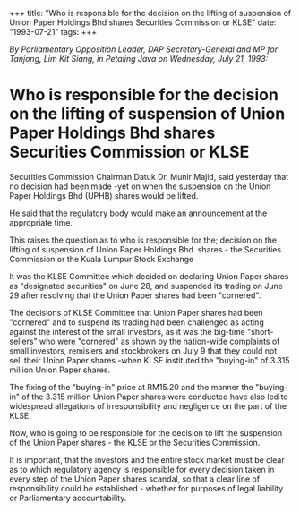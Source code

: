 +++ 
title: "Who is responsible for the decision on the lifting of suspension of Union Paper Holdings Bhd shares Securities Commission or KLSE"
date: "1993-07-21"
tags:
+++

_By Parliamentary Opposition Leader, DAP Secretary-General and MP for Tanjong, Lim Kit Siang, in Petaling Java on Wednesday, July 21, 1993:_

# Who is responsible for the decision on the lifting of suspension of Union Paper Holdings Bhd shares Securities Commission or KLSE

Securities Commission Chairman Datuk Dr. Munir Majid, said yesterday that no decision had been made -yet on when the suspension on the Union Paper Holdings Bhd (UPHB) shares would be lifted.</u>

He said that the regulatory body would make an announcement at the appropriate time.

This raises the question as to who is responsible for the; decision on the lifting of suspension of Union Paper Holdings Bhd. shares - the Securities Commission or the Kuala Lumpur Stock Exchange

It was the KLSE Committee which decided on declaring Union Paper shares as "designated securities" on June 28, and suspended its trading on June 29 after resolving that the Union Paper shares had been "cornered".

The decisions of KLSE Committee that Union Paper shares had been "cornered" and to suspend its trading had been challenged as acting against the interest of the small investors, as it was the big-time "short-sellers" who were "cornered" as shown by the nation-wide complaints of small investors, remisiers and stockbrokers on July 9 that they could not sell their Union Paper shares -when KLSE instituted the "buying-in" of 3.315 million Union Paper shares.

The fixing of the "buying-in" price at RM15.20 and the manner the "buying-in" of the 3.315 million Union Paper shares were conducted have also led to widespread allegations of irresponsibility and negligence on the part of the KLSE.

Now, who is going to be responsible for the decision to lift the suspension of the Union Paper shares - the KLSE or the Securities Commission.

It is important, that the investors and the entire stock market must be clear as to which regulatory agency is responsible for every decision taken in every step of the Union Paper shares scandal, so that a clear line of responsibility could be established - whether for purposes of legal liability or Parliamentary accountability.
 
